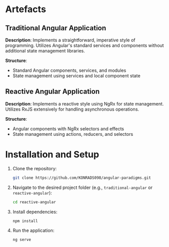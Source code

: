 # Artefacts
## Traditional Angular Application
**Description**: Implements a straightforward, imperative style of programming. Utilizes Angular's standard services and components without additional state management libraries.   

**Structure**:
- Standard Angular components, services, and modules
- State management using services and local component state

## Reactive Angular Application
**Description**: Implements a reactive style using NgRx for state management. Utilizes RxJS extensively for handling asynchronous operations.   

**Structure**:
- Angular components with NgRx selectors and effects
- State management using actions, reducers, and selectors

# Installation and Setup
1. Clone the repository:
   ```bash
   git clone https://github.com/KONRADS098/angular-paradigms.git
   ```
2. Navigate to the desired project folder (e.g., `traditional-angular` or `reactive-angular`):
   ```bash
   cd reactive-angular
   ```
3. Install dependencies:
   ```bash
   npm install
   ```
4. Run the application:
   ```bash
   ng serve
   ```